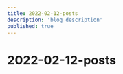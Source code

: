 ```yaml
---
title: 2022-02-12-posts
description: 'blog description'
published: true
---
```


# 2022-02-12-posts

